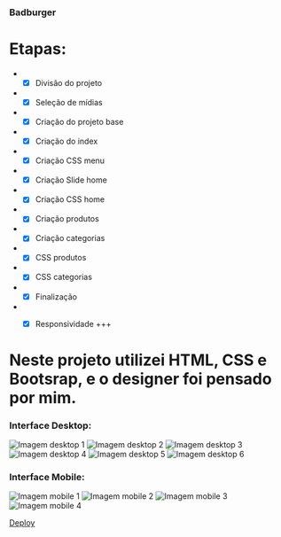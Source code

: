 ### Badburger

# Etapas:

* - [x] Divisão do projeto
* - [x] Seleção de mídias
* - [x] Criação do projeto base
* - [x] Criação do index
* - [x] Criação CSS menu
* - [x] Criação Slide home
* - [x] Criação CSS home
* - [x] Criação produtos
* - [x] Criação categorias
* - [x] CSS produtos
* - [x] CSS categorias
* - [x] Finalização
* - [x] Responsividade +++


# Neste projeto utilizei HTML, CSS e Bootsrap, e o designer foi pensado por mim.

### Interface Desktop:
![Imagem desktop 1](/assets/img/desktop1.jpeg)
![Imagem desktop 2](/assets/img/desktop2.jpeg)
![Imagem desktop 3](/assets/img/desktop3.jpeg)
![Imagem desktop 4](/assets/img/desktop4.jpeg)
![Imagem desktop 5](/assets/img/desktop5.jpeg)
![Imagem desktop 6](/assets/img/desktop6.jpeg)


### Interface Mobile: 
![Imagem mobile 1](/assets/img/mobile1.jpeg)
![Imagem mobile 2](/assets/img/mobile2.jpeg)
![Imagem mobile 3](/assets/img/mobile3.jpeg)
![Imagem mobile 4](/assets/img/mobile4.jpeg)

[Deploy](badburger.netlify.app)